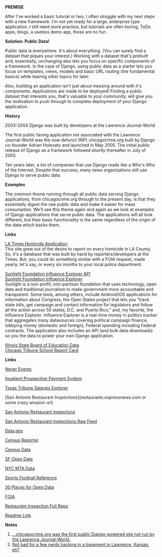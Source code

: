 **PREMISE**

After I've worked a basic tutorial or two, I often struggle with my next steps with a new framework.  I'm not yet ready for a large, enterprise type application. I still need more practice, but tutorials are often boring, ToDo apps, blogs, a useless demo app, those are no fun. 

**Solution: Public Data!**

Public data is everywhere.  It's about everything. (You can surely find a dataset that piques your interest.)  Working with a dataset that's prebuilt and, essentially, unchanging also lets you focus on specific components of a framework.  In the case of Django, using public data as a starter lets you focus on templates, views, models and basic URL routing (the fundamental basics) while leaving other topics for later.

Also, building an application isn't just about messing around with it's components.  Applications are made to be deployed!  Finding a public dataset that interests you, that's valuable to your community, will give you the motivation to push through to complete deployment of your Django application.  

**History**

2003-2004 Django was built by developers at the Lawrence Journal-World

The first public facing application not associated with the Lawrence Journal-World was the now defunct (RIP) chicagocrime.org built by Django co-founder Adrian Holovaty and launched in May 2005.  The initial public release of Django as a framework followed shortly thereafter in July of 2005.

Ten years later, a list of companies that use Django reads like a Who's Who of the Internet.  Despite that success, many news organizations still use Django to serve public data.

**Examples** 

The common theme running through all public data serving Django applications, from chicagocrime.org through to the present day, is that they essentially digest the raw public data and make it easier for mass consumption.  We'll see this theme again and again as we look at examples of Django applications that serve public data.  The applications will all look different, but their basic functionality is the same regardless of the origin of the data which backs them.

**Links**

[LA Times Homicide Application](http://homicide.latimes.com/)                
This site grew out of the desire to report on every homicide in LA County.  So, it's a database that was built by hand by reporters/developers at the Times.  But, you could do something similar with a FOIA request, made yearly, let's say, or every six months to your local police department.

[Sunlight Foundation Influence Explorer API](http://data.influenceexplorer.com/api/)                                                                      
[Sunlight Foundation Influence Explorer](http://realtime.influenceexplorer.com/race/president/)           
Sunlight is a non-profit, non-partisan foundation that uses technology, open data and traditional journalism to make government more accountable and transparent.  Some tools, among others, include Android/iOS applications for information about Congress, the Open States project that lets you "track state bills, get campaign and contact information for legislators and follow all the action across 50 states, D.C. and Puerto Rico," and, my favorite, the Influence Explorer.  Influence Explorer is a real-time money in politics tracker that aggregates many datasources covering political campaign finance, lobbying money (domestic and foreign), Federal spending including Federal contracts. The application also includes an API (and bulk data downloads) so you the data to power your own Django application.

[Illinois State Board of Education Data](http://www.isbe.net/assessment/report_card.htm)                                 
[Chicago Tribune School Report Card](http://schools.chicagotribune.com/)           





**Links**

[Never Events](http://aidianholder.net/portfolio/projects/neverevents/)

[Inpatient Prospective Payment System](http://www.cms.gov/Medicare/Medicare-Fee-for-Service-Payment/AcuteinpatientPPS/index.html)

[Texas Tribune Salaries Explorer](http://salaries.texastribune.org/)

[San Antonio Restaurant Inspections](restaurants.expressnews.com or some crazy amazon url)

[San Antonio Restaurant Inspectons](http://www.sanantonio.gov/Health/FoodLicensing/FoodEstablishmentInspections.aspx)

[San Antonio Restaurant Inspections Raw Feed](http://samhd.tx.gegov.com/San%20Antonio/search.cfm)

[Data.gov](http://www.data.gov/)

[Census Reporter](http://censusreporter.org/)

[Census Data](http://census.ire.org/)

[SF Open Data](https://data.sfgov.org/)

[NYC MTA Data](http://web.mta.info/developers/developer-data-terms.html#data)

[Sports Football Reference](http://www.pro-football-reference.com/)

[30 Places for Open Data](http://blog.visual.ly/data-sources)

[FOIA](https://www.ifoia.org/)

[Restaurant Inspection Full Repo](https://github.com/sa-express-news/food_estab_inspecs)

[Readme Link](https://github.com/jkokenge/talks/tree/master/DjangoAppFromPublicData)




**Notes**

1. [...chicagocrime.org was the first public Django-powered site not run by the Lawrence Journal-World.](http://www.holovaty.com/writing/chicagocrime.org-tribute/)
2. [Not bad for a few nerds hacking in a basement in Lawrence, Kansas, eh?](https://jacobian.org/writing/django-community-2012/)